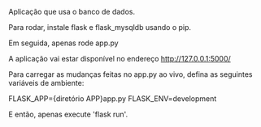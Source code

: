 Aplicação que usa o banco de dados.

Para rodar, instale flask e flask_mysqldb usando o pip.

Em seguida, apenas rode app.py

A aplicação vai estar disponível no endereço http://127.0.0.1:5000/

Para carregar as mudanças feitas no app.py ao vivo, defina as seguintes variáveis de ambiente:

FLASK_APP={diretório APP}app.py
FLASK_ENV=development

E então, apenas execute 'flask run'.